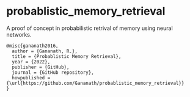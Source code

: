 # probablistic_memory_retrieval
A proof of concept in probabilistic retrival of memory using neural networks.

```
@misc{gananath2016,
  author = {Gananath, R.},
  title = {Probablistic Memory Retrieval},
  year = {2022},
  publisher = {GitHub},
  journal = {GitHub repository},
  howpublished = {\url{https://github.com/Gananath/probablistic_memory_retrieval}}
}
```
